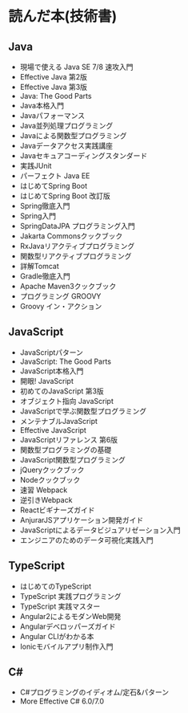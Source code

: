 # 読んだ本(技術書)

## Java
- 現場で使える Java SE 7/8 速攻入門
- Effective Java 第2版
- Effective Java 第3版
- Java: The Good Parts
- Java本格入門
- Javaパフォーマンス
- Java並列処理プログラミング
- Javaによる関数型プログラミング
- Javaデータアクセス実践講座
- Javaセキュアコーディングスタンダード
- 実践JUnit
- パーフェクト Java EE
- はじめてSpring Boot
- はじめてSpring Boot 改訂版
- Spring徹底入門
- Spring入門
- SpringDataJPA プログラミング入門
- Jakarta Commonsクックブック
- RxJavaリアクティブプログラミング
- 関数型リアクティブプログラミング
- 詳解Tomcat
- Gradle徹底入門
- Apache Maven3クックブック
- プログラミング GROOVY
- Groovy イン・アクション

## JavaScript
- JavaScriptパターン
- JavaScript: The Good Parts
- JavaScript本格入門
- 開眼! JavaScript
- 初めてのJavaScript 第3版
- オブジェクト指向 JavaScript
- JavaScriptで学ぶ関数型プログラミング
- メンテナブルJavaScript
- Effective JavaScript
- JavaScriptリファレンス 第6版
- 関数型プログラミングの基礎
- JavaScript関数型プログラミング
- jQueryクックブック
- Nodeクックブック
- 速習 Webpack
- 逆引きWebpack
- Reactビギナーズガイド
- AnjurarJSアプリケーション開発ガイド
- JavaScriptによるデータビジュアリゼーション入門
- エンジニアのためのデータ可視化実践入門

## TypeScript
- はじめてのTypeScript
- TypeScript 実践プログラミング
- TypeScript 実践マスター
- Angular2によるモダンWeb開発
- Angularデベロッパーズガイド
- Angular CLIがわかる本
- Ionicモバイルアプリ制作入門

## C\#
- C\#プログラミングのイディオム/定石&パターン
- More Effective C\# 6.0/7.0


